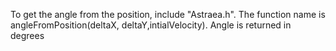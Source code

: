 To get the angle from the position, include "Astraea.h". The function name is angleFromPosition(deltaX, deltaY,intialVelocity). Angle is returned in degrees
